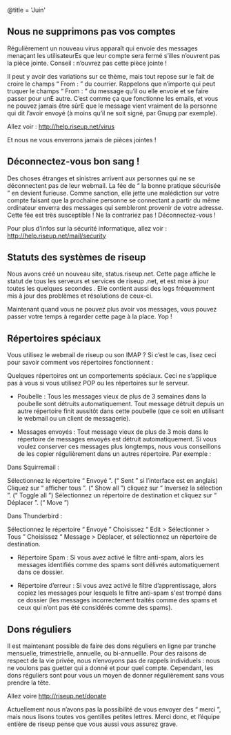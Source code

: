 @title = 'Juin'

## Nous ne supprimons pas vos comptes

Régulièrement un nouveau virus apparaît  qui envoie des messages
menaçant les utilisateurEs que leur compte sera fermé s’illes n’ouvrent
pas la pièce jointe. Conseil : n’ouvrez pas cette pièce jointe !

Il peut y avoir des variations sur ce thème, mais tout repose sur le
fait de croire le champs “ From : ” du courrier. Rappelons que n’importe
qui peut truquer le champs “ From : ” du message qu’il ou elle  envoie
et se faire passer pour unE autre. C’est comme ça que fonctionne les
emails, et vous ne pouvez jamais être sûrE que le message vient vraiment
de la personne qui dit l’avoir envoyé (à moins qu’il ne soit signé, par
Gnupg par exemple).

Allez voir : http://help.riseup.net/virus

Et nous ne vous enverrons jamais de pièces jointes !

## Déconnectez-vous bon sang !

Des choses étranges et sinistres arrivent aux personnes qui ne se
déconnectent pas de leur webmail. La fée de “ la bonne pratique
sécurisée ” en devient furieuse. Comme sanction, elle jette une
malédiction sur votre compte faisant que la prochaine personne se
connectant a partir du même ordinateur enverra des messages qui
sembleront provenir de votre adresse. Cette fée est très susceptible !
Ne la contrariez pas ! Déconnectez-vous !

Pour plus d’infos sur la sécurité informatique, allez voir :
http://help.riseup.net/mail/security

## Statuts des systèmes de riseup

Nous avons créé un nouveau site, status.riseup.net. Cette page affiche
le statut de tous les serveurs et services de riseup .net, et est mise à
jour toutes les quelques secondes . Elle contient aussi des logs
fréquemment mis à jour des problèmes et résolutions de ceux-ci.

Maintenant quand vous ne pouvez plus avoir vos messages, vous pouvez
passer votre temps à regarder cette page à la place. Yop !

## Répertoires spéciaux

Vous utilisez le webmail de riseup ou son IMAP ? Si c’est le cas, lisez
 ceci pour savoir comment vos répertoires fonctionnent :

Quelques répertoires ont un comportements spéciaux. Ceci ne s’applique
pas à vous si vous utilisez POP ou les répertoires sur le serveur.

* Poubelle : Tous les messages vieux de plus de 3 semaines dans la
poubelle sont détruits automatiquement. Tout message détruit depuis un
autre répertoire finit aussitôt dans cette poubelle (que ce soit en
utilisant le webmail ou un client de messagerie).

* Messages envoyés : Tout message vieux de plus de 3 mois dans le
répertoire de messages envoyés est détruit automatiquement. Si vous
voulez conserver ces messages plus longtemps, nous vous conseillons de
les copier régulièrement dans un autres répertoire. Par exemple :

Dans Squirremail :

Sélectionnez le répertoire “ Envoyé ”. (“ Sent ” si l’interface est en
anglais)
Cliquez sur “ afficher tous ”. (“ Show all ”)
cliquez sur “ Inversez la sélection ”. (“ Toggle all ”)
Sélectionnez un répertoire de destination et cliquez sur “ Déplacer ”.
(“ Move ”)

Dans Thunderbird :

Sélectionnez le répertoire “ Envoyé ”
Choisissez “ Edit > Sélectionner > Tous ”
Choisissez  “ Message > Déplacer,  et sélectionnez un répertoire de
destination.

* Répertoire Spam : Si vous avez activé le filtre anti-spam, alors les
messages identifiés comme des spams sont délivrés automatiquement dans
ce dossier.

* Répertoire d’erreur : Si vous avez activé le filtre d’apprentissage,
alors copiez les messages pour lesquels le filtre anti-spam s'est trompé
dans ce dossier (les messages incorrectement traités comme des spams et
ceux qui n’ont pas été considérés comme des spams).

## Dons réguliers

Il est maintenant possible de faire des dons réguliers en ligne par
tranche mensuelle, trimestrielle, annuelle, ou bi-annuellle. Pour des
raisons de respect de la vie privée, nous n’envoyons pas de rappels
individuels : nous ne voulons pas guetter qui a donné et pour quel
compte. Cependant, les dons réguliers sont pour vous un moyen de donner
régulièrement sans vous prendre la tête.

Allez voire http://riseup.net/donate

Actuellement nous n’avons pas la possibilité de vous envoyer des
“ merci ”, mais nous lisons toutes vos gentilles petites lettres. Merci
donc, et l’équipe entière de riseup pense que vous aussi vous assurez grave.
